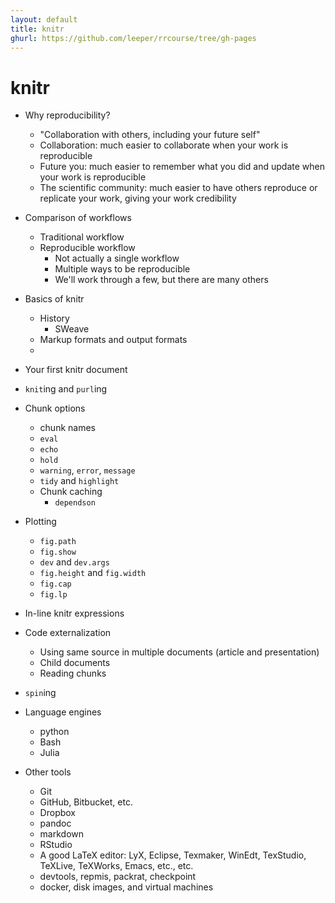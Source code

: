```yaml
---
layout: default
title: knitr
ghurl: https://github.com/leeper/rrcourse/tree/gh-pages
---
```


# knitr #

 - Why reproducibility?
   - "Collaboration with others, including your future self"
   - Collaboration: much easier to collaborate when your work is reproducible
   - Future you: much easier to remember what you did and update when your work is reproducible
   - The scientific community: much easier to have others reproduce or replicate your work, giving your work credibility
   
 - Comparison of workflows
   - Traditional workflow
   - Reproducible workflow
     - Not actually a single workflow
     - Multiple ways to be reproducible
     - We'll work through a few, but there are many others
     
 - Basics of knitr
   - History
     - SWeave
   - Markup formats and output formats
   - 
 
 - Your first knitr document
 
 - `knit`ing and `purl`ing
 
 - Chunk options
   - chunk names
   - `eval`
   - `echo`
   - `hold`
   - `warning`, `error`, `message`
   - `tidy` and `highlight`
   - Chunk caching
     - `dependson`
 
 - Plotting
   - `fig.path`
   - `fig.show`
   - `dev` and `dev.args`
   - `fig.height` and `fig.width`
   - `fig.cap`
   - `fig.lp`
   
 
 - In-line knitr expressions
 
 - Code externalization
   - Using same source in multiple documents (article and presentation)
   - Child documents
   - Reading chunks
   
 - `spin`ing
 
 - Language engines
   - python
   - Bash
   - Julia
   
 - Other tools
   - Git
   - GitHub, Bitbucket, etc.
   - Dropbox
   - pandoc
   - markdown
   - RStudio
   - A good LaTeX editor: LyX, Eclipse, Texmaker, WinEdt, TexStudio, TeXLive, TeXWorks, Emacs, etc., etc.
   - devtools, repmis, packrat, checkpoint
   - docker, disk images, and virtual machines
   